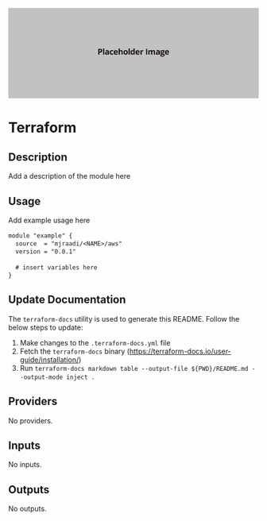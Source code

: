 <!-- markdownlint-disable -->

<a href="https://www.mjraadi.dev/"><img src="https://github.com/mjraadi/terraform-aws-module-template/blob/main/docs/banner.jpg?raw=true" alt="Banner"/></a><br/><p align="right"> <a href="https://registry.terraform.io/modules/mjraadi/module-template/aws/latest"></a></a> </a>

<!-- markdownlint-restore -->
<!--
  ***** CAUTION: DO NOT EDIT ABOVE THIS LINE ******
-->

# Terraform <NAME>

## Description

Add a description of the module here

## Usage

Add example usage here

```hcl
module "example" {
  source  = "mjraadi/<NAME>/aws"
  version = "0.0.1"

  # insert variables here
}
```

## Update Documentation

The `terraform-docs` utility is used to generate this README. Follow the below steps to update:

1. Make changes to the `.terraform-docs.yml` file
2. Fetch the `terraform-docs` binary (https://terraform-docs.io/user-guide/installation/)
3. Run `terraform-docs markdown table --output-file ${PWD}/README.md --output-mode inject .`

<!-- BEGIN_TF_DOCS -->
## Providers

No providers.

## Inputs

No inputs.

## Outputs

No outputs.
<!-- END_TF_DOCS -->

